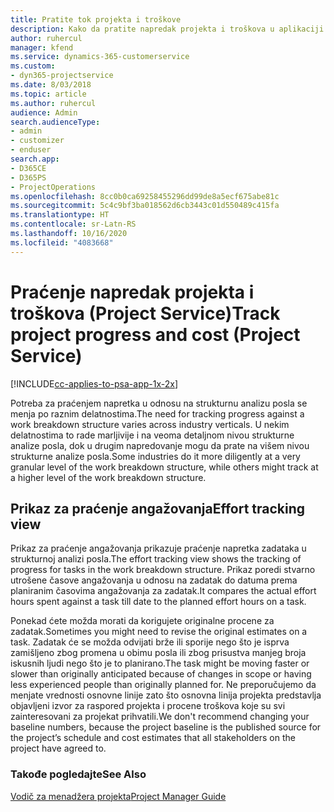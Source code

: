```yaml
---
title: Pratite tok projekta i troškove
description: Kako da pratite napredak projekta i troškova u aplikaciji Project Service
author: ruhercul
manager: kfend
ms.service: dynamics-365-customerservice
ms.custom:
- dyn365-projectservice
ms.date: 8/03/2018
ms.topic: article
ms.author: ruhercul
audience: Admin
search.audienceType:
- admin
- customizer
- enduser
search.app:
- D365CE
- D365PS
- ProjectOperations
ms.openlocfilehash: 8cc0b0ca69258455296dd99de8a5ecf675abe81c
ms.sourcegitcommit: 5c4c9bf3ba018562d6cb3443c01d550489c415fa
ms.translationtype: HT
ms.contentlocale: sr-Latn-RS
ms.lasthandoff: 10/16/2020
ms.locfileid: "4083668"
---
```

# <a name="track-project-progress-and-cost-project-service"></a><span data-ttu-id="9ab71-103">Praćenje napredak projekta i troškova (Project Service)</span><span class="sxs-lookup"><span data-stu-id="9ab71-103">Track project progress and cost (Project Service)</span></span>

[!INCLUDE[cc-applies-to-psa-app-1x-2x](../includes/cc-applies-to-psa-app-1x-2x.md)]

<span data-ttu-id="9ab71-104">Potreba za praćenjem napretka u odnosu na strukturnu analizu posla se menja po raznim delatnostima.</span><span class="sxs-lookup"><span data-stu-id="9ab71-104">The need for tracking progress against a work breakdown structure varies across industry verticals.</span></span> <span data-ttu-id="9ab71-105">U nekim delatnostima to rade marljivije i na veoma detaljnom nivou strukturne analize posla, dok u drugim napredovanje mogu da prate na višem nivou strukturne analize posla.</span><span class="sxs-lookup"><span data-stu-id="9ab71-105">Some industries do it more diligently at a very granular level of the work breakdown structure, while others might track at a higher level of the work breakdown structure.</span></span>  
  
## <a name="effort-tracking-view"></a><span data-ttu-id="9ab71-106">Prikaz za praćenje angažovanja</span><span class="sxs-lookup"><span data-stu-id="9ab71-106">Effort tracking view</span></span>  
<span data-ttu-id="9ab71-107">Prikaz za praćenje angažovanja prikazuje praćenje napretka zadataka u strukturnoj analizi posla.</span><span class="sxs-lookup"><span data-stu-id="9ab71-107">The effort tracking view shows the tracking of progress for tasks in the work breakdown structure.</span></span> <span data-ttu-id="9ab71-108">Prikaz poredi stvarno utrošene časove angažovanja u odnosu na zadatak do datuma prema planiranim časovima angažovanja za zadatak.</span><span class="sxs-lookup"><span data-stu-id="9ab71-108">It compares the actual effort hours spent against a task till date to the planned effort hours on a task.</span></span>  
  
<span data-ttu-id="9ab71-109">Ponekad ćete možda morati da korigujete originalne procene za zadatak.</span><span class="sxs-lookup"><span data-stu-id="9ab71-109">Sometimes you might need to revise the original estimates on a task.</span></span> <span data-ttu-id="9ab71-110">Zadatak će se možda odvijati brže ili sporije nego što je isprva zamišljeno zbog promena u obimu posla ili zbog prisustva manjeg broja iskusnih ljudi nego što je to planirano.</span><span class="sxs-lookup"><span data-stu-id="9ab71-110">The task might be moving faster or slower than originally anticipated because of changes in scope or having less experienced people than originally planned for.</span></span> <span data-ttu-id="9ab71-111">Ne preporučujemo da menjate vrednosti osnovne linije zato što osnovna linija projekta predstavlja objavljeni izvor za raspored projekta i procene troškova koje su svi zainteresovani za projekat prihvatili.</span><span class="sxs-lookup"><span data-stu-id="9ab71-111">We don't recommend changing your baseline numbers, because the project baseline is the published source for the project’s schedule and cost estimates that all stakeholders on the project have agreed to.</span></span>  
  
### <a name="see-also"></a><span data-ttu-id="9ab71-112">Takođe pogledajte</span><span class="sxs-lookup"><span data-stu-id="9ab71-112">See Also</span></span>  
 [<span data-ttu-id="9ab71-113">Vodič za menadžera projekta</span><span class="sxs-lookup"><span data-stu-id="9ab71-113">Project Manager Guide</span></span>](../psa/project-manager-guide.md)
